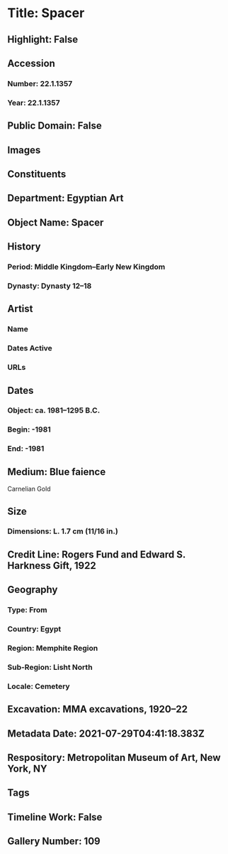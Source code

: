 # Title: Spacer
## Highlight: False
## Accession
### Number: 22.1.1357
### Year: 22.1.1357
## Public Domain: False
## Images
## Constituents
## Department: Egyptian Art
## Object Name: Spacer
## History
### Period: Middle Kingdom–Early New Kingdom
### Dynasty: Dynasty 12–18
## Artist
### Name
### Dates Active
### URLs
## Dates
### Object: ca. 1981–1295 B.C.
### Begin: -1981
### End: -1981
## Medium: Blue faience
Carnelian
Gold
## Size
### Dimensions: L. 1.7 cm (11/16 in.)
## Credit Line: Rogers Fund and Edward S. Harkness Gift, 1922
## Geography
### Type: From
### Country: Egypt
### Region: Memphite Region
### Sub-Region: Lisht North
### Locale: Cemetery
## Excavation: MMA excavations, 1920–22
## Metadata Date: 2021-07-29T04:41:18.383Z
## Respository: Metropolitan Museum of Art, New York, NY
## Tags
## Timeline Work: False
## Gallery Number: 109